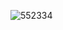 ![552334](https://user-images.githubusercontent.com/9934854/196570968-564b3fb6-3957-4f5d-a07d-6ddf3d3b67e4.jpg)
